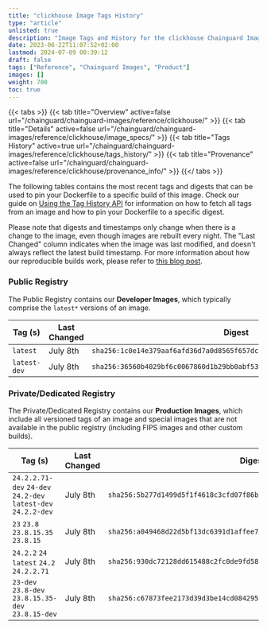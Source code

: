 ```yaml
---
title: "clickhouse Image Tags History"
type: "article"
unlisted: true
description: "Image Tags and History for the clickhouse Chainguard Image"
date: 2023-06-22T11:07:52+02:00
lastmod: 2024-07-09 00:39:12
draft: false
tags: ["Reference", "Chainguard Images", "Product"]
images: []
weight: 700
toc: true
---
```


{{< tabs >}}
{{< tab title="Overview" active=false url="/chainguard/chainguard-images/reference/clickhouse/" >}}
{{< tab title="Details" active=false url="/chainguard/chainguard-images/reference/clickhouse/image_specs/" >}}
{{< tab title="Tags History" active=true url="/chainguard/chainguard-images/reference/clickhouse/tags_history/" >}}
{{< tab title="Provenance" active=false url="/chainguard/chainguard-images/reference/clickhouse/provenance_info/" >}}
{{</ tabs >}}

The following tables contains the most recent tags and digests that can be used to pin your Dockerfile to a specific build of this image. Check our guide on [Using the Tag History API](/chainguard/chainguard-images/using-the-tag-history-api/) for information on how to fetch all tags from an image and how to pin your Dockerfile to a specific digest.

Please note that digests and timestamps only change when there is a change to the image, even though images are rebuilt every night. The "Last Changed" column indicates when the image was last modified, and doesn't always reflect the latest build timestamp. For more information about how our reproducible builds work, please refer to [this blog post](https://www.chainguard.dev/unchained/reproducing-chainguards-reproducible-image-builds).

### Public Registry
The Public Registry contains our **Developer Images**, which typically comprise the `latest*` versions of an image.

| Tag (s)       | Last Changed | Digest                                                                    |
|---------------|--------------|---------------------------------------------------------------------------|
|  `latest`     | July 8th     | `sha256:1c0e14e379aaf6afd36d7a0d8565f657dcf45476a2b14107bc25527dd038e99e` |
|  `latest-dev` | July 8th     | `sha256:36560b4029bf6c0067860d1b29bb0abf53a9b275e70791da5ec6d14278e5f5bb` |


### Private/Dedicated Registry
The Private/Dedicated Registry contains our **Production Images**, which include all versioned tags of an image and special images that are not available in the public registry (including FIPS images and other custom builds).

| Tag (s)                                                        | Last Changed | Digest                                                                    |
|----------------------------------------------------------------|--------------|---------------------------------------------------------------------------|
|  `24.2.2.71-dev` `24-dev` `24.2-dev` `latest-dev` `24.2.2-dev` | July 8th     | `sha256:5b277d1499d5f1f4618c3cfd07f86bff612c4d93a8fa6abb1c22e038760a6f0f` |
|  `23` `23.8` `23.8.15.35` `23.8.15`                            | July 8th     | `sha256:a049468d22d5bf13dc6391d1affee7821f676a34cc660fa8b48912eae238bfa0` |
|  `24.2.2` `24` `latest` `24.2` `24.2.2.71`                     | July 8th     | `sha256:930dc72128dd615488c2fc0de9fd582959754932ef451dba10120b7987765a85` |
|  `23-dev` `23.8-dev` `23.8.15.35-dev` `23.8.15-dev`            | July 8th     | `sha256:c67873fee2173d39d3be14cd084295e2e6b97224855009b6477f1505cbb88203` |

